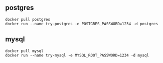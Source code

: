 ## postgres
```console
docker pull postgres
docker run --name try-postgres -e POSTGRES_PASSWORD=1234 -d postgres
```

## mysql
```console
docker pull mysql
docker run --name try-mysql -e MYSQL_ROOT_PASSWORD=1234 -d mysql
```
